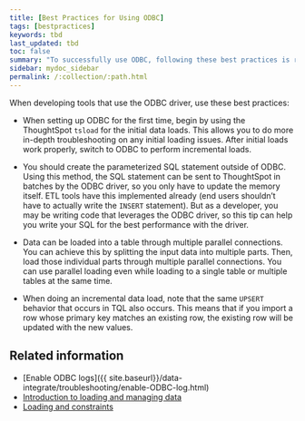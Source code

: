 ```yaml
---
title: [Best Practices for Using ODBC]
tags: [bestpractices]
keywords: tbd
last_updated: tbd
toc: false
summary: "To successfully use ODBC, following these best practices is recommended."
sidebar: mydoc_sidebar
permalink: /:collection/:path.html
---
```


When developing tools that use the ODBC driver, use these best practices:

* When setting up ODBC for the first time, begin by using the ThoughtSpot `tsload`
for the initial data loads. This allows you to do more in-depth troubleshooting
on any initial loading issues.  After initial loads work properly,
switch to ODBC to perform incremental loads.

* You should create the parameterized SQL statement outside of ODBC. Using this
method, the SQL statement can be sent to ThoughtSpot in batches by the ODBC
driver, so you only have to update the memory itself. ETL tools have this
implemented already (end users shouldn’t have to actually write the `INSERT`
statement). But as a developer, you may be writing code that leverages the ODBC
driver, so this tip can help you write your SQL for the best performance with
the driver.

* Data can be loaded into a table through multiple parallel connections. You can
achieve this by splitting the input data into multiple parts. Then, load those
individual parts through multiple parallel connections. You can use parallel
loading even while loading to a single table or multiple tables at the same
time.

* When doing an incremental data load, note that the same `UPSERT` behavior that
occurs in TQL also occurs. This means that if you import a row whose primary key
matches an existing row, the existing row will be updated with the new
values.

## Related information

* [Enable ODBC logs]({{ site.baseurl}}/data-integrate/troubleshooting/enable-ODBC-log.html)
* [Introduction to loading and managing data]({{site.baseurl}}/admin/loading/loading-intro.html)
* [Loading and constraints]({{site.baseurl}}/admin/loading/constraints.html)
